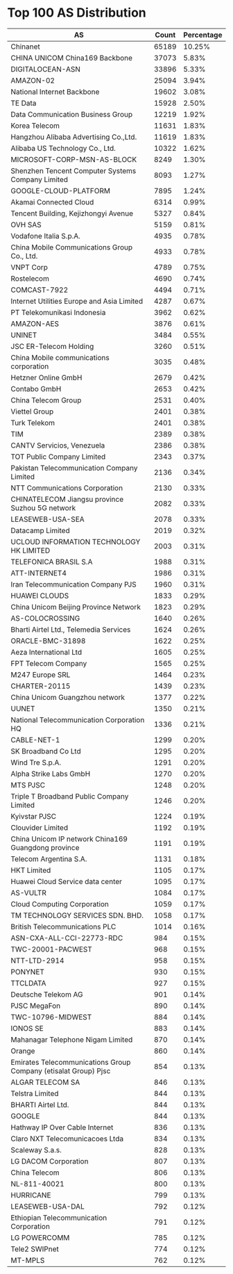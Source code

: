 # Top 100 AS Distribution
| AS | Count | Percentage |
|----|----|----|
| Chinanet | 65189 | 10.25% |
| CHINA UNICOM China169 Backbone | 37073 | 5.83% |
| DIGITALOCEAN-ASN | 33896 | 5.33% |
| AMAZON-02 | 25094 | 3.94% |
| National Internet Backbone | 19602 | 3.08% |
| TE Data | 15928 | 2.50% |
| Data Communication Business Group | 12219 | 1.92% |
| Korea Telecom | 11631 | 1.83% |
| Hangzhou Alibaba Advertising Co.,Ltd. | 11619 | 1.83% |
| Alibaba US Technology Co., Ltd. | 10322 | 1.62% |
| MICROSOFT-CORP-MSN-AS-BLOCK | 8249 | 1.30% |
| Shenzhen Tencent Computer Systems Company Limited | 8093 | 1.27% |
| GOOGLE-CLOUD-PLATFORM | 7895 | 1.24% |
| Akamai Connected Cloud | 6314 | 0.99% |
| Tencent Building, Kejizhongyi Avenue | 5327 | 0.84% |
| OVH SAS | 5159 | 0.81% |
| Vodafone Italia S.p.A. | 4935 | 0.78% |
| China Mobile Communications Group Co., Ltd. | 4933 | 0.78% |
| VNPT Corp | 4789 | 0.75% |
| Rostelecom | 4690 | 0.74% |
| COMCAST-7922 | 4494 | 0.71% |
| Internet Utilities Europe and Asia Limited | 4287 | 0.67% |
| PT Telekomunikasi Indonesia | 3962 | 0.62% |
| AMAZON-AES | 3876 | 0.61% |
| UNINET | 3484 | 0.55% |
| JSC ER-Telecom Holding | 3260 | 0.51% |
| China Mobile communications corporation | 3035 | 0.48% |
| Hetzner Online GmbH | 2679 | 0.42% |
| Contabo GmbH | 2653 | 0.42% |
| China Telecom Group | 2531 | 0.40% |
| Viettel Group | 2401 | 0.38% |
| Turk Telekom | 2401 | 0.38% |
| TIM | 2389 | 0.38% |
| CANTV Servicios, Venezuela | 2386 | 0.38% |
| TOT Public Company Limited | 2343 | 0.37% |
| Pakistan Telecommunication Company Limited | 2136 | 0.34% |
| NTT Communications Corporation | 2130 | 0.33% |
| CHINATELECOM Jiangsu province Suzhou 5G network | 2082 | 0.33% |
| LEASEWEB-USA-SEA | 2078 | 0.33% |
| Datacamp Limited | 2019 | 0.32% |
| UCLOUD INFORMATION TECHNOLOGY HK LIMITED | 2003 | 0.31% |
| TELEFONICA BRASIL S.A | 1988 | 0.31% |
| ATT-INTERNET4 | 1986 | 0.31% |
| Iran Telecommunication Company PJS | 1960 | 0.31% |
| HUAWEI CLOUDS | 1833 | 0.29% |
| China Unicom Beijing Province Network | 1823 | 0.29% |
| AS-COLOCROSSING | 1640 | 0.26% |
| Bharti Airtel Ltd., Telemedia Services | 1624 | 0.26% |
| ORACLE-BMC-31898 | 1622 | 0.25% |
| Aeza International Ltd | 1605 | 0.25% |
| FPT Telecom Company | 1565 | 0.25% |
| M247 Europe SRL | 1464 | 0.23% |
| CHARTER-20115 | 1439 | 0.23% |
| China Unicom Guangzhou network | 1377 | 0.22% |
| UUNET | 1350 | 0.21% |
| National Telecommunication Corporation HQ | 1336 | 0.21% |
| CABLE-NET-1 | 1299 | 0.20% |
| SK Broadband Co Ltd | 1295 | 0.20% |
| Wind Tre S.p.A. | 1291 | 0.20% |
| Alpha Strike Labs GmbH | 1270 | 0.20% |
| MTS PJSC | 1248 | 0.20% |
| Triple T Broadband Public Company Limited | 1246 | 0.20% |
| Kyivstar PJSC | 1224 | 0.19% |
| Clouvider Limited | 1192 | 0.19% |
| China Unicom IP network China169 Guangdong province | 1191 | 0.19% |
| Telecom Argentina S.A. | 1131 | 0.18% |
| HKT Limited | 1105 | 0.17% |
| Huawei Cloud Service data center | 1095 | 0.17% |
| AS-VULTR | 1084 | 0.17% |
| Cloud Computing Corporation | 1059 | 0.17% |
| TM TECHNOLOGY SERVICES SDN. BHD. | 1058 | 0.17% |
| British Telecommunications PLC | 1014 | 0.16% |
| ASN-CXA-ALL-CCI-22773-RDC | 984 | 0.15% |
| TWC-20001-PACWEST | 968 | 0.15% |
| NTT-LTD-2914 | 958 | 0.15% |
| PONYNET | 930 | 0.15% |
| TTCLDATA | 927 | 0.15% |
| Deutsche Telekom AG | 901 | 0.14% |
| PJSC MegaFon | 890 | 0.14% |
| TWC-10796-MIDWEST | 884 | 0.14% |
| IONOS SE | 883 | 0.14% |
| Mahanagar Telephone Nigam Limited | 870 | 0.14% |
| Orange | 860 | 0.14% |
| Emirates Telecommunications Group Company (etisalat Group) Pjsc | 854 | 0.13% |
| ALGAR TELECOM SA | 846 | 0.13% |
| Telstra Limited | 844 | 0.13% |
| BHARTI Airtel Ltd. | 844 | 0.13% |
| GOOGLE | 844 | 0.13% |
| Hathway IP Over Cable Internet | 836 | 0.13% |
| Claro NXT Telecomunicacoes Ltda | 834 | 0.13% |
| Scaleway S.a.s. | 828 | 0.13% |
| LG DACOM Corporation | 807 | 0.13% |
| China Telecom | 806 | 0.13% |
| NL-811-40021 | 800 | 0.13% |
| HURRICANE | 799 | 0.13% |
| LEASEWEB-USA-DAL | 792 | 0.12% |
| Ethiopian Telecommunication Corporation | 791 | 0.12% |
| LG POWERCOMM | 785 | 0.12% |
| Tele2 SWIPnet | 774 | 0.12% |
| MT-MPLS | 762 | 0.12% |
